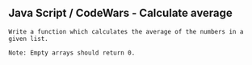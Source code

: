 ## Java Script / CodeWars - Calculate average ##

    Write a function which calculates the average of the numbers in a given list.

`Note: Empty arrays should return 0.`
